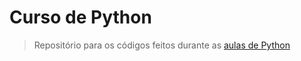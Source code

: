 # Curso de Python
> Repositório para os códigos feitos durante as [aulas de Python](https://www.youtube.com/watch?v=ZRz6ol_DUkk&list=PL4OAe-tL47saDYxam_QeJSsOsuVJx2ymN)
